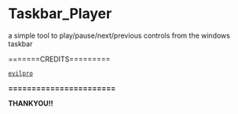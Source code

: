# Taskbar_Player
a simple tool to play/pause/next/previous controls from the windows taskbar



=======CREDITS=========

<a href="https://github.com/evilpro">`evilpro`</a><b>
  
=======================<b>
  
THANKYOU!!
  
